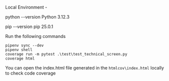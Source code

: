 Local Environment - 

python --version
Python 3.12.3

pip --version
pip 25.0.1

Run the following commands

```
pipenv sync --dev
pipenv shell
coverage run -m pytest .\test\test_technical_screen.py
coverage html
```

You can open the index.html file generated in the `htmlcov\index.html` locally to check code coverage
